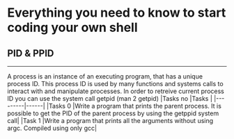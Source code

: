 # Everything you need to know to start coding your own shell
## PID & PPID
---
A process is an instance of an executing program, that has a unique process ID. This process ID is used by many functions and systems calls to interact with and manipulate processes. In order to retreive current process ID you can use the system call getpid (man 2 getpid)
|Tasks no |Tasks |
|---------|------|
|Tasks 0  |Write a program that prints the parent process. It is possible to get the PID of the parent process by using the getppid system call|
|Task 1   |Write a program that prints all the arguments without using argc. Compiled using only gcc|

